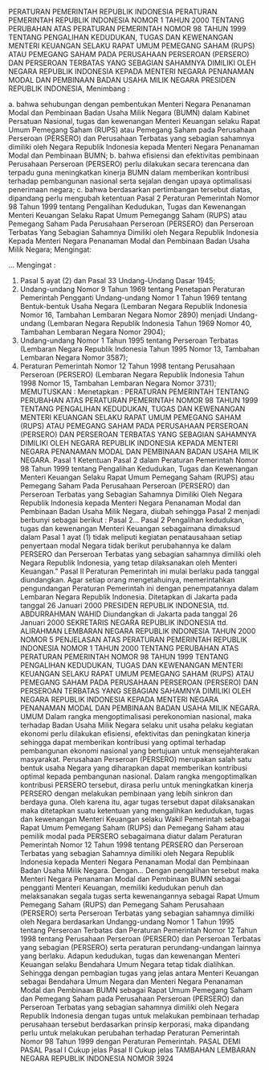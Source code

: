  PERATURAN PEMERINTAH REPUBLIK INDONESIA PERATURAN PEMERINTAH REPUBLIK INDONESIA NOMOR 1 TAHUN 2000 TENTANG PERUBAHAN ATAS PERATURAN PEMERINTAH NOMOR 98 TAHUN 1999 TENTANG PENGALIHAN KEDUDUKAN, TUGAS DAN KEWENANGAN MENTERI KEUANGAN SELAKU RAPAT UMUM PEMEGANG SAHAM (RUPS) ATAU PEMEGANG SAHAM PADA PERUSAHAAN PERSEROAN (PERSERO) DAN PERSEROAN TERBATAS YANG SEBAGIAN SAHAMNYA DIMILIKI OLEH NEGARA REPUBLIK INDONESIA KEPADA MENTERI NEGARA PENANAMAN MODAL DAN PEMBINAAN BADAN USAHA MILIK NEGARA PRESIDEN REPUBLIK INDONESIA,
Menimbang :

a. bahwa sehubungan dengan pembentukan Menteri Negara Penanaman Modal dan Pembinaan Badan Usaha Milik Negara (BUMN) dalam Kabinet Persatuan Nasional, tugas dan kewenangan Menteri Keuangan selaku Rapat Umum Pemegang Saham (RUPS) atau Pemegang Saham pada Perusahaan Perseroan (PERSERO) dan Perusahaan Terbatas yang sebagian sahamnya dimiliki oleh Negara Republik Indonesia kepada Menteri Negara Penanaman Modal dan Pembinaan BUMN;
b. bahwa efisiensi dan efektivitas pembinaan Perusahaan Perseroan (PERSERO) perlu dilakukan secara terencana dan terpadu guna meningkatkan kinerja BUMN dalam memberikan kontribusi terhadap pembangunan nasional serta sejalan dengan upaya optimalisasi penerimaan negara;
c. bahwa berdasarkan pertimbangan tersebut diatas, dipandang perlu mengubah ketentuan Pasal 2 Peraturan Pemerintah Nomor 98 Tahun 1999 tentang Pengalihan Kedudukan, Tugas dan Kewenangan Menteri Keuangan Selaku Rapat Umum Pemegangg Saham (RUPS) atau Pemegang Saham Pada Perusahaan Perseroan (PERSERO) dan Perseroan Terbatas Yang Sebagian Sahamnya Dimiliki oleh Negara Republik Indonesia Kepada Menteri Negara Penanaman Modal dan Pembinaan Badan Usaha Milik Negara;
Mengingat:

...
Mengingat :

1. Pasal 5 ayat (2) dan Pasal 33 Undang-Undang Dasar 1945;
2. Undang-undang Nomor 9 Tahun 1969 tentang Penetapan Peraturan Pemerintah Pengganti Undang-undang Nomor 1 Tahun 1969 tentang Bentuk-bentuk Usaha Negara (Lembaran Negara Republik Indonesia Nomor 16, Tambahan Lembaran Negara Nomor 2890) menjadi Undang-undang (Lembaran Negara Republik Indonesia Tahun 1969 Nomor 40, Tambahan Lembaran Negara Nomor 2904);
3. Undang-undang Nomor 1 Tahun 1995 tentang Perseroan Terbatas (Lembaran Negara Republik Indonesia Tahun 1995 Nomor 13, Tambahan Lembaran Negara Nomor 3587);
4. Peraturan Pemerintah Nomor 12 Tahun 1998 tentang Perusahaan Perseroan (PERSERO) (Lembaran Negara Republik Indonesia Tahun 1998 Nomor 15, Tambahan Lembaran Negara Nomor 3731);
MEMUTUSKAN :
 Menetapkan : PERATURAN PEMERINTAH TENTANG PERUBAHAN ATAS PERATURAN PEMERINTAH NOMOR 98 TAHUN 1999 TENTANG PENGALIHAN KEDUDUKAN, TUGAS DAN KEWENANGAN MENTERI KEUANGAN SELAKU RAPAT UMUM PEMEGANG SAHAM (RUPS) ATAU PEMEGANG SAHAM PADA PERUSAHAAN PERSEROAN (PERSERO) DAN PERSEROAN TERBATAS YANG SEBAGIAN SAHAMNYA DIMILIKI OLEH NEGARA REPUBLIK INDONESIA KEPADA MENTERI NEGARA PENANAMAN MODAL DAN PEMBINAAN BADAN USAHA MILIK NEGARA.
Pasal 1
Ketentuan Pasal 2 dalam Peraturan Pemerintah Nomor 98 Tahun 1999 tentang Pengalihan Kedudukan, Tugas dan Kewenangan Menteri Keuangan Selaku Rapat Umum Pemegang Saham (RUPS) atau Pemegang Saham Pada Perusahaan Perseroan (PERSERO) dan Perseroan Terbatas yang Sebagian Sahamnya Dimiliki Oleh Negara Republik Indonesia kepada Menteri Negara Penanaman Modal dan Pembinaan Badan Usaha Milik Negara, diubah sehingga Pasal 2 menjadi berbunyi sebagai berikut : Pasal 2...
Pasal 2
Pengalihan kedudukan, tugas dan kewenangan Menteri Keuangan sebagaimana dimaksud dalam Pasal 1 ayat (1) tidak meliputi kegiatan penatausahaan setiap penyertaan modal Negara tidak berikut perubahannya ke dalam PERSERO dan Perseroan Terbatas yang sebagian sahamnya dimiliki oleh Negara Republik Indonesia, yang tetap dilaksanakan oleh Menteri Keuangan."
Pasal II
Peraturan Pemerintah ini mulai berlaku pada tanggal diundangkan.
Agar setiap orang mengetahuinya, memerintahkan pengundangan Peraturan Pemerintah ini dengan penempatannya dalam Lembaran Negara Republik Indonesia. Ditetapkan di Jakarta pada tanggal 26 Januari 2000 PRESIDEN REPUBLIK INDONESIA, ttd. ABDURRAHMAN WAHID Diundangkan di Jakarta pada tanggal 26 Januari 2000 SEKRETARIS NEGARA REPUBLIK INDONESIA ttd. ALIRAHMAN LEMBARAN NEGARA REPUBLIK INDONESIA TAHUN 2000 NOMOR 5 PENJELASAN ATAS PERATURAN PEMERINTAH REPUBLIK INDONESIA NOMOR 1 TAHUN 2000 TENTANG PERUBAHAN ATAS PERATURAN PEMERINTAH NOMOR 98 TAHUN 1999 TENTANG PENGALIHAN KEDUDUKAN, TUGAS DAN KEWENANGAN MENTERI KEUANGAN SELAKU RAPAT UMUM PEMEGANG SAHAM (RUPS) ATAU PEMEGANG SAHAM PADA PERUSAHAAN PERSEROAN (PERSERO) DAN PERSEROAN TERBATAS YANG SEBAGIAN SAHAMNYA DIMILIKI OLEH NEGARA REPUBLIK INDONESIA KEPADA MENTERI NEGARA PENANAMAN MODAL DAN PEMBINAAN BADAN USAHA MILIK NEGARA. UMUM Dalam rangka mengoptimalisasi perekonomian nasional, maka terhadap Badan Usaha Milik Negara selaku unit usaha pelaku kegiatan ekonomi perlu dilakukan efisiensi, efektivitas dan peningkatan kinerja sehingga dapat memberikan kontribusi yang optimal terhadap pembangunan ekonomi nasional yang bertujuan untuk mensejahterakan masyarakat. Perusahaan Perseroan (PERSERO) merupakan salah satu bentuk usaha Negara yang diharapkan dapat memberikan kontribusi optimal kepada pembangunan nasional. Dalam rangka mengoptimalkan kontribusi PERSERO tersebut, dirasa perlu untuk meningkatkan kinerja PERSERO dengan melakukan pembinaan yang lebih sinkron dan berdaya guna. Oleh karena itu, agar tugas tersebut dapat dilaksanakan maka ditetapkan suatu ketentuan yang mengalihkan kedudukan, tugas dan kewenangan Menteri Keuangan selaku Wakil Pemerintah sebagai Rapat Umum Pemegang Saham (RUPS) dan Pemegang Saham atau pemilik modal pada PERSERO sebagaimana diatur dalam Peraturan Pemerintah Nomor 12 Tahun 1998 tentang PERSERO dan Perseroan Terbatas yang sebagian Sahamnya dimiliki oleh Negara Republik Indonesia kepada Menteri Negara Penanaman Modal dan Pembinaan Badan Usaha Milik Negara. Dengan... Dengan pengalihan tersebut maka Menteri Negara Penanaman Modal dan Pembinaan BUMN sebagai pengganti Menteri Keuangan, memiliki kedudukan penuh dan melaksanakan segala tugas serta kewenangannya sebagai Rapat Umum Pemegang Saham (RUPS) dan Pemegang Saham Perusahaan (PERSERO) serta Perseroan Terbatas yang sebagian sahamnya dimiliki oleh Negara berdasarkan Undangg-undang Nomor 1 Tahun 1995 tentang Perseroan Terbatas dan Peraturan Pemerintah Nomor 12 Tahun 1998 tentang Perusahaan Perseroan (PERSERO) dan Perseroan Terbatas yang sebagian (PERSERO) serta peraturan perundang-undangan lainnya yang berlaku. Adapun kedudukan, tugas dan kewenangan Menteri Keuangan selaku Bendahara Umum Negara tetap tidak dialihkan. Sehingga dengan pembagian tugas yang jelas antara Menteri Keuangan sebagai Bendahara Umum Negara dan Menteri Negara Penanaman Modal dan Pembinaan BUMN sebagai Rapat Umum Pemegang Saham dan Pemegang Saham pada Perusahaan Perseroan (PERSERO) dan Perseroan Terbatas yang sebagian sahamnya dimiliki oleh Negara Republik Indonesia dengan tugas untuk melakukan pembinaan terhadap perusahaan tersebut berdasarkan prinsip kerporasi, maka dipandang perlu untuk melakukan perubahan terhadap Peraturan Pemerintah Nomor 98 Tahun 1999 dengan Peraturan Pemerintah. PASAL DEMI PASAL
Pasal I
Cukup jelas
Pasal II
Cukup jelas TAMBAHAN LEMBARAN NEGARA REPUBLIK INDONESIA NOMOR 3924